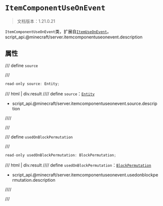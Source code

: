 # `ItemComponentUseOnEvent`

> 文档版本：1.21.0.21

`ItemComponentUseOnEvent`类，扩展自[`ItemUseOnEvent`](./itemuseonevent.md)。script_api.@minecraft/server.itemcomponentuseonevent.description

## 属性

/// define
`source`


///

```js
read-only source: Entity;
```

/// html | div.result
//// define
`source`：[`Entity`](./entity.md)

- script_api.@minecraft/server.itemcomponentuseonevent.source.description


////

///


/// define
`usedOnBlockPermutation`


///

```js
read-only usedOnBlockPermutation: BlockPermutation;
```

/// html | div.result
//// define
`usedOnBlockPermutation`：[`BlockPermutation`](./blockpermutation.md)

- script_api.@minecraft/server.itemcomponentuseonevent.usedonblockpermutation.description


////

///

